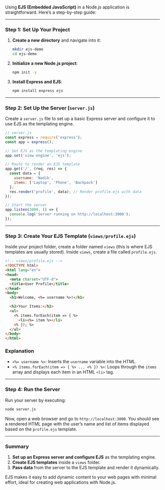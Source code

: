 Using **EJS (Embedded JavaScript)** in a Node.js application is straightforward. Here’s a step-by-step guide:

---

### Step 1: Set Up Your Project
1. **Create a new directory** and navigate into it:
   ```bash
   mkdir ejs-demo
   cd ejs-demo
   ```

2. **Initialize a new Node.js project**:
   ```bash
   npm init -y
   ```

3. **Install Express and EJS**:
   ```bash
   npm install express ejs
   ```

---

### Step 2: Set Up the Server (`server.js`)

Create a `server.js` file to set up a basic Express server and configure it to use EJS as the templating engine.

```javascript
// server.js
const express = require('express');
const app = express();

// Set EJS as the templating engine
app.set('view engine', 'ejs');

// Route to render an EJS template
app.get('/', (req, res) => {
  const data = {
    username: 'Nadib',
    items: ['Laptop', 'Phone', 'Backpack']
  };
  res.render('profile', data); // Render profile.ejs with data
});

// Start the server
app.listen(3000, () => {
  console.log('Server running on http://localhost:3000');
});
```

---

### Step 3: Create Your EJS Template (`views/profile.ejs`)

Inside your project folder, create a folder named `views` (this is where EJS templates are usually stored). Inside `views`, create a file called `profile.ejs`.

```html
<!-- views/profile.ejs -->
<!DOCTYPE html>
<html lang="en">
<head>
  <meta charset="UTF-8">
  <title>User Profile</title>
</head>
<body>
  <h1>Welcome, <%= username %>!</h1>

  <h2>Your Items:</h2>
  <ul>
    <% items.forEach(item => { %>
      <li><%= item %></li>
    <% }); %>
  </ul>
</body>
</html>
```

### Explanation
- `<%= username %>`: Inserts the `username` variable into the HTML.
- `<% items.forEach(item => { %> ... <% }) %>`: Loops through the `items` array and displays each item in an HTML `<li>` tag.

---

### Step 4: Run the Server

Run your server by executing:

```bash
node server.js
```

Now, open a web browser and go to `http://localhost:3000`. You should see a rendered HTML page with the user’s name and list of items displayed based on the `profile.ejs` template.

---

### Summary

1. **Set up an Express server and configure EJS** as the templating engine.
2. **Create EJS templates** inside a `views` folder.
3. **Pass data** from the server to the EJS template and render it dynamically.

EJS makes it easy to add dynamic content to your web pages with minimal effort, ideal for creating web applications with Node.js.
